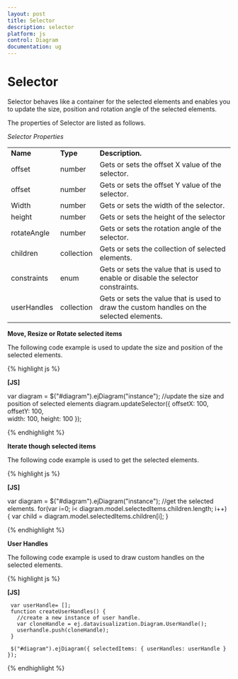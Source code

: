 ```yaml
---
layout: post
title: Selector
description: selector
platform: js
control: Diagram
documentation: ug
---
```


# Selector

Selector behaves like a container for the selected elements and enables you to update the size, position and rotation angle of the selected elements.

The properties of Selector are listed as follows.

_Selector Properties_

<table>
<tr>
<td>
<b>Name</b></td><td>
<b>Type </b></td><td>
<b>Description.</b></td></tr>
<tr>
<td>
offset</td><td>
number</td><td>
Gets or sets the offset X value of the selector.</td></tr>
<tr>
<td>
offset</td><td>
number</td><td>
Gets or sets the offset Y value of the selector.</td></tr>
<tr>
<td>
Width</td><td>
number</td><td>
Gets or sets the width of the selector.</td></tr>
<tr>
<td>
height</td><td>
number</td><td>
Gets or sets the height of the selector</td></tr>
<tr>
<td>
rotateAngle</td><td>
number</td><td>
Gets or sets the rotation angle of the selector.</td></tr>
<tr>
<td>
children</td><td>
collection</td><td>
Gets or sets the collection of selected elements.</td></tr>
<tr>
<td>
constraints</td><td>
enum</td><td>
Gets or sets the value that is used to enable or disable the selector constraints.</td></tr>
<tr>
<td>
userHandles</td><td>
collection</td><td>
Gets or sets the value that is used to draw the custom handles on the selected elements.</td></tr>
</table>


**Move, Resize or Rotate selected items**

The following code example is used to update the size and position of the selected elements.

{% highlight js %}

**[JS]**

var diagram = $("#diagram").ejDiagram("instance");
//update the size and position of selected elements
diagram.updateSelector({ offsetX: 100, offsetY: 100,       
     width: 100, height: 100 });



{% endhighlight %}



**Iterate though selected items**

The following code example is used to get the selected elements.

{% highlight js %}

**[JS]**

var diagram = $("#diagram").ejDiagram("instance");
//get the selected elements.
for(var i=0; i< diagram.model.selectedItems.children.length;                  i++)
{
   var child = diagram.model.selectedItems.children[i];
}


{% endhighlight %}



**User Handles**

The following code example is used to draw custom handles on the selected elements.

{% highlight js %}

**[JS]**

     var userHandle= [];
     function createUserHandles() {
       //create a new instance of user handle.
       var cloneHandle = ej.datavisualization.Diagram.UserHandle();
       userhandle.push(cloneHandle);
     }

     $("#diagram").ejDiagram({ selectedItems: { userHandles: userHandle } });


{% endhighlight %}



